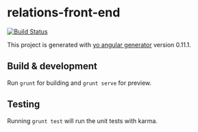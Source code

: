 # relations-front-end

[![Build Status](https://travis-ci.org/benweizhu/relations-front-end.svg?branch=master)](https://travis-ci.org/benweizhu/relations-front-end)

This project is generated with [yo angular generator](https://github.com/yeoman/generator-angular)
version 0.11.1.

## Build & development

Run `grunt` for building and `grunt serve` for preview.

## Testing

Running `grunt test` will run the unit tests with karma.

